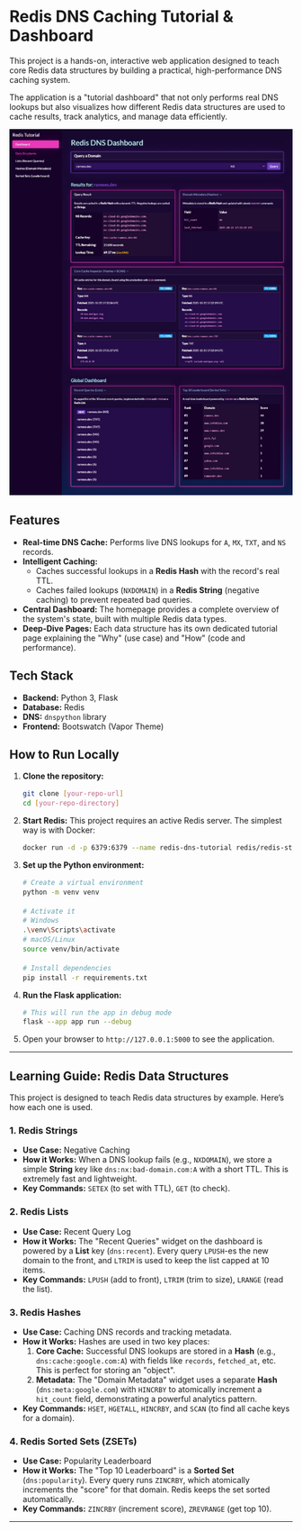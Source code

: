 # Redis DNS Caching Tutorial & Dashboard

This project is a hands-on, interactive web application designed to teach core Redis data structures by building a practical, high-performance DNS caching system.

The application is a "tutorial dashboard" that not only performs real DNS lookups but also visualizes how different Redis data structures are used to cache results, track analytics, and manage data efficiently.

![Redis DNS Dashboard Screenshot](docs/screenshots/001-dashboard.jpeg)

## Features

- **Real-time DNS Cache:** Performs live DNS lookups for `A`, `MX`, `TXT`, and `NS` records.
- **Intelligent Caching:**
  - Caches successful lookups in a **Redis Hash** with the record's real TTL.
  - Caches failed lookups (`NXDOMAIN`) in a **Redis String** (negative caching) to prevent repeated bad queries.
- **Central Dashboard:** The homepage provides a complete overview of the system's state, built with multiple Redis data types.
- **Deep-Dive Pages:** Each data structure has its own dedicated tutorial page explaining the "Why" (use case) and "How" (code and performance).

## Tech Stack

- **Backend:** Python 3, Flask
- **Database:** Redis
- **DNS:** `dnspython` library
- **Frontend:** Bootswatch (Vapor Theme)

## How to Run Locally

1.  **Clone the repository:**

    ```bash
    git clone [your-repo-url]
    cd [your-repo-directory]
    ```

2.  **Start Redis:**
    This project requires an active Redis server. The simplest way is with Docker:

    ```bash
    docker run -d -p 6379:6379 --name redis-dns-tutorial redis/redis-stack:latest
    ```

3.  **Set up the Python environment:**

    ```bash
    # Create a virtual environment
    python -m venv venv

    # Activate it
    # Windows
    .\venv\Scripts\activate
    # macOS/Linux
    source venv/bin/activate

    # Install dependencies
    pip install -r requirements.txt
    ```

4.  **Run the Flask application:**

    ```bash
    # This will run the app in debug mode
    flask --app app run --debug
    ```

5.  Open your browser to `http://127.0.0.1:5000` to see the application.

---

## Learning Guide: Redis Data Structures

This project is designed to teach Redis data structures by example. Here’s how each one is used.

### 1. Redis Strings

- **Use Case:** Negative Caching
- **How it Works:** When a DNS lookup fails (e.g., `NXDOMAIN`), we store a simple **String** key like `dns:nx:bad-domain.com:A` with a short TTL. This is extremely fast and lightweight.
- **Key Commands:** `SETEX` (to set with TTL), `GET` (to check).

### 2. Redis Lists

- **Use Case:** Recent Query Log
- **How it Works:** The "Recent Queries" widget on the dashboard is powered by a **List** key (`dns:recent`). Every query `LPUSH`-es the new domain to the front, and `LTRIM` is used to keep the list capped at 10 items.
- **Key Commands:** `LPUSH` (add to front), `LTRIM` (trim to size), `LRANGE` (read the list).

### 3. Redis Hashes

- **Use Case:** Caching DNS records and tracking metadata.
- **How it Works:** Hashes are used in two key places:
  1.  **Core Cache:** Successful DNS lookups are stored in a **Hash** (e.g., `dns:cache:google.com:A`) with fields like `records`, `fetched_at`, etc. This is perfect for storing an "object".
  2.  **Metadata:** The "Domain Metadata" widget uses a separate **Hash** (`dns:meta:google.com`) with `HINCRBY` to atomically increment a `hit_count` field, demonstrating a powerful analytics pattern.
- **Key Commands:** `HSET`, `HGETALL`, `HINCRBY`, and `SCAN` (to find all cache keys for a domain).

### 4. Redis Sorted Sets (ZSETs)

- **Use Case:** Popularity Leaderboard
- **How it Works:** The "Top 10 Leaderboard" is a **Sorted Set** (`dns:popularity`). Every query runs `ZINCRBY`, which atomically increments the "score" for that domain. Redis keeps the set sorted automatically.
- **Key Commands:** `ZINCRBY` (increment score), `ZREVRANGE` (get top 10).

---
